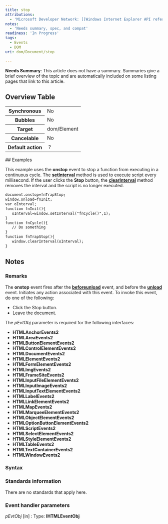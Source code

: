 ```yaml
---
title: stop
attributions:
  - 'Microsoft Developer Network: [[Windows Internet Explorer API reference](http://msdn.microsoft.com/en-us/library/ie/hh828809%28v=vs.85%29.aspx) Article]'
notes:
  - 'Needs summary, spec, and compat'
readiness: 'In Progress'
tags:
  - Events
  - DOM
uri: dom/Document/stop

---
```

**Needs Summary**: This article does not have a summary. Summaries give a brief overview of the topic and are automatically included on some listing pages that link to this article.

## <span>Overview Table</span>

<table class="wikitable">
<tr>
<th>
Synchronous

</th>
<td>
No

</td>
</tr>
<tr>
<th>
Bubbles

</th>
<td>
No

</td>
</tr>
<tr>
<th>
Target

</th>
<td>
dom/Element

</td>
</tr>
<tr>
<th>
Cancelable

</th>
<td>
No

</td>
</tr>
<tr>
<th>
Default action

</th>
<td>
 ?

</td>
</tr>
</table>
## <span>Examples</span>

This example uses the **onstop** event to stop a function from executing in a continuous cycle. The [**setInterval**](/dom/Window/setInterval) method is used to execute script every millisecond. If the user clicks the **Stop** button, the [**clearInterval**](/dom/Window/clearInterval) method removes the interval and the script is no longer executed.

``` html
document.onstop=fnTrapStop;
window.onload=fnInit;
var oInterval;
function fnInit(){
   oInterval=window.setInterval("fnCycle()",1);
}
function fnCycle(){
   // Do something
}
function fnTrapStop(){
   window.clearInterval(oInterval);
}
```

## <span>Notes</span>

### <span>Remarks</span>

The **onstop** event fires after the [**beforeunload**](/dom/Event/beforeunload) event, and before the [**unload**](/dom/Element/unload) event. Initiates any action associated with this event. To invoke this event, do one of the following:

-   Click the Stop button.
-   Leave the document.

The *pEvtObj* parameter is required for the following interfaces:

-   **HTMLAnchorEvents2**
-   **HTMLAreaEvents2**
-   **HTMLButtonElementEvents2**
-   **HTMLControlElementEvents2**
-   **HTMLDocumentEvents2**
-   **HTMLElementEvents2**
-   **HTMLFormElementEvents2**
-   **HTMLImgEvents2**
-   **HTMLFrameSiteEvents2**
-   **HTMLInputFileElementEvents2**
-   **HTMLInputImageEvents2**
-   **HTMLInputTextElementEvents2**
-   **HTMLLabelEvents2**
-   **HTMLLinkElementEvents2**
-   **HTMLMapEvents2**
-   **HTMLMarqueeElementEvents2**
-   **HTMLObjectElementEvents2**
-   **HTMLOptionButtonElementEvents2**
-   **HTMLScriptEvents2**
-   **HTMLSelectElementEvents2**
-   **HTMLStyleElementEvents2**
-   **HTMLTableEvents2**
-   **HTMLTextContainerEvents2**
-   **HTMLWindowEvents2**

### <span>Syntax</span>

### <span>Standards information</span>

There are no standards that apply here.

### <span>Event handler parameters</span>

*pEvtObj* [in]
:   Type: ****IHTMLEventObj****

